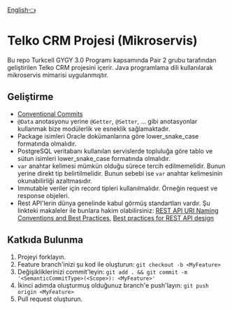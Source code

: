 [English👈](README.en-US.md)
# Telko CRM Projesi (Mikroservis)

Bu repo Turkcell GYGY 3.0 Programı kapsamında Pair 2 grubu tarafından geliştirilen Telko CRM projesini içerir. Java programlama dili kullanılarak mikroservis mimarisi uygulanmıştır.


## Geliştirme
- [Conventional Commits](https://gist.github.com/joshbuchea/6f47e86d2510bce28f8e7f42ae84c716)
- `@Data` anotasyonu yerine `@Getter`, `@Setter`, ... gibi anotasyonlar kullanmak bize modülerlik ve esneklik sağlamaktadır.
- Package isimleri Oracle dokümanlarına göre lower_snake_case formatında olmalıdır.
- PostgreSQL veritabanı kullanılan servislerde topluluğa göre tablo ve sütun isimleri lower_snake_case formatında olmalıdır.
- `var` anahtar kelimesi mümkün olduğu sürece tercih edilmemelidir. Bunun yerine direkt tip belirtilmelidir. Bunun sebebi ise `var` anahtar kelimesinin okunabilirliği azaltmasıdır.
- Immutable veriler için record tipleri kullanılmalıdır. Örneğin request ve response objeleri.
- Rest API'lerin dünya genelinde kabul görmüş standartları vardır. Şu linkteki makaleler ile bunlara hakim olabilirsiniz: [REST API URI Naming Conventions and Best Practices](https://restfulapi.net/resource-naming/), [Best practices for REST API design](https://stackoverflow.blog/2020/03/02/best-practices-for-rest-api-design/)

## Katkıda Bulunma

1. Projeyi forklayın.
2. Feature branch'inizi şu kod ile oluşturun: `git checkout -b <MyFeature>`
3. Değişikliklerinizi commit'leyin: `git add . && git commit -m '<SemanticCommitType>(<Scope>): <MyFeature>'`
4. İkinci adımda oluşturmuş olduğunuz branch'e push'layın: `git push origin <MyFeature>`
5. Pull request oluşturun.
